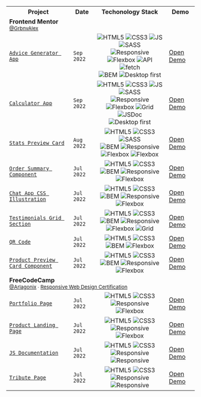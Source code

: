 <table align="center">
  
  <!-- HEADER -->
  <tr>
    <th>Project</th>
    <th>Date</th>
    <th>Techonology Stack</th>
    <th>Demo</th>
  </tr>
  
  <tr>
    <td colspan="100">
      <strong>Frontend Mentor</strong>
      <br>
      <sup><a href="https://www.frontendmentor.io/profile/GrbnvAlex">@GrbnvAlex</a></sup>
    </td>
  </tr>
  
  <!-- ADVICE GENERATOR APP -->
  <tr>
    <td>
     <a href="https://github.com/arlagonix/advice-generator-app-frontendmentor">
      <code>Advice Generator App</code>
     </a>
    </td>
    <td><code>Sep 2022</code></td>
    <td align="center">
     <img alt="HTML5" src="https://img.shields.io/badge/-HTML-red?style=flat&logo=html5&logoColor=white">
     <img alt="CSS3" src="https://img.shields.io/badge/-CSS-blue?style=flat&logo=css3&logoColor=white">
     <img alt="JS" src="https://img.shields.io/badge/-JS-F7DF1E?style=flat&logo=javascript&logoColor=white">
     <img alt="SASS" src="https://img.shields.io/badge/-Sass-cf649a?style=flat&logo=sass&logoColor=white">
     <br>
     <img alt="Responsive" src="https://img.shields.io/badge/-responsive-lightgrey?style=flat">
     <img alt="Flexbox" src="https://img.shields.io/badge/-flexbox-lightgrey?style=flat">
     <img alt="API" src="https://img.shields.io/badge/-API-lightgrey?style=flat">
     <img alt="fetch" src="https://img.shields.io/badge/-fetch-lightgray?style=flat">
     <br>
     <img alt="BEM" src="https://img.shields.io/badge/-BEM-lightgray?style=flat">
     <img alt="Desktop first" src="https://img.shields.io/badge/-desktop_first-lightgrey?style=flat">
    </td>
    <td>
      <a href="https://arlagonix.github.io/advice-generator-app-frontendmentor/public">
       Open Demo
      </a>
   </td>
  </tr>
  
  <!-- CALCULATOR APP -->
  <tr>
    <td>
     <a href="https://github.com/arlagonix/calculator-app-frontendmentor">
      <code>Calculator App</code>
     </a>
    </td>
    <td><code>Sep 2022</code></td>
    <td align="center">
     <img alt="HTML5" src="https://img.shields.io/badge/-HTML-red?style=flat&logo=html5&logoColor=white">
     <img alt="CSS3" src="https://img.shields.io/badge/-CSS-blue?style=flat&logo=css3&logoColor=white">
     <img alt="JS" src="https://img.shields.io/badge/-JS-F7DF1E?style=flat&logo=javascript&logoColor=white">
     <img alt="SASS" src="https://img.shields.io/badge/-Sass-cf649a?style=flat&logo=sass&logoColor=white">
     <br>
     <img alt="Responsive" src="https://img.shields.io/badge/-responsive-lightgrey?style=flat">
     <img alt="Flexbox" src="https://img.shields.io/badge/-flexbox-lightgrey?style=flat">
     <img alt="Grid" src="https://img.shields.io/badge/-grid-lightgrey?style=flat">
     <br>
     <img alt="JSDoc" src="https://img.shields.io/badge/-JSDoc-lightgray?style=flat">
     <img alt="Desktop first" src="https://img.shields.io/badge/-desktop_first-lightgrey?style=flat">
    </td>
    <td>
      <a href="https://arlagonix.github.io/calculator-app-frontendmentor/public">
       Open Demo
      </a>
   </td>
  </tr>
  
  <!-- STATS PREVIEW CARD -->
  <tr>
    <td>
     <a href="https://github.com/arlagonix/stats-preview-card-frontendmentor">
      <code>Stats Preview Card</code>
     </a>
    </td>
    <td><code>Aug 2022</code></td>
    <td align="center">
     <img alt="HTML5" src="https://img.shields.io/badge/-HTML-red?style=flat&logo=html5&logoColor=white">
     <img alt="CSS3" src="https://img.shields.io/badge/-CSS-blue?style=flat&logo=css3&logoColor=white">
     <img alt="SASS" src="https://img.shields.io/badge/-Sass-cf649a?style=flat&logo=sass&logoColor=white">
     <br>
     <img alt="BEM" src="https://img.shields.io/badge/-BEM-lightgray?style=flat">
     <img alt="Responsive" src="https://img.shields.io/badge/-responsive-lightgrey?style=flat">
     <img alt="Flexbox" src="https://img.shields.io/badge/-flexbox-lightgrey?style=flat">
     <img alt="Flexbox" src="https://img.shields.io/badge/-mobile_first-lightgrey?style=flat">
    </td>
    <td>
      <a href="https://arlagonix.github.io/stats-preview-card-frontendmentor/">
       Open Demo
      </a>
   </td>
  </tr>
  
  <!-- ORDER SUMMARY COMPONENT -->
  <tr>
    <td>
     <a href="https://github.com/arlagonix/order-summary-card-frontendmentor">
      <code>Order Summary Component</code>
     </a>
    </td>
    <td><code>Jul 2022</code></td>
    <td align="center">
     <img alt="HTML5" src="https://img.shields.io/badge/-HTML-red?style=flat&logo=html5&logoColor=white">
     <img alt="CSS3" src="https://img.shields.io/badge/-CSS-blue?style=flat&logo=css3&logoColor=white">
     <br>
     <img alt="BEM" src="https://img.shields.io/badge/-BEM-lightgray?style=flat">
     <img alt="Responsive" src="https://img.shields.io/badge/-responsive-lightgrey?style=flat">
     <img alt="Flexbox" src="https://img.shields.io/badge/-flexbox-lightgrey?style=flat">
    </td>
    <td>
      <a href="https://arlagonix.github.io/order-summary-card-frontendmentor">
       Open Demo
      </a>
   </td>
  </tr>
   
  <!-- CHAT APP CSS ILLUSTRATION -->
  <tr>
    <td>
     <a href="https://github.com/arlagonix/chat-app-css-illustration-frontendmentor">
      <code>Chat App CSS Illustration</code>
     </a>
    </td>
    <td><code>Jul 2022</code></td>
    <td align="center">
     <img alt="HTML5" src="https://img.shields.io/badge/-HTML-red?style=flat&logo=html5&logoColor=white">
     <img alt="CSS3" src="https://img.shields.io/badge/-CSS-blue?style=flat&logo=css3&logoColor=white">
     <br>
     <img alt="BEM" src="https://img.shields.io/badge/-BEM-lightgray?style=flat">
     <img alt="Responsive" src="https://img.shields.io/badge/-responsive-lightgrey?style=flat">
     <img alt="Flexbox" src="https://img.shields.io/badge/-flexbox-lightgrey?style=flat">
    </td>
    <td>
      <a href="https://arlagonix.github.io/chat-app-css-illustration-frontendmentor">
       Open Demo
      </a>
   </td>
  </tr>
   
   <!-- TESTIMONIALS GRID SECTION -->
  <tr>
    <td>
     <a href="https://github.com/arlagonix/testimonials-grid-section-frontendmentor">
      <code>Testimonials Grid Section</code>
     </a>
    </td>
    <td><code>Jul 2022</code></td>
    <td align="center">
     <img alt="HTML5" src="https://img.shields.io/badge/-HTML-red?style=flat&logo=html5&logoColor=white">
     <img alt="CSS3" src="https://img.shields.io/badge/-CSS-blue?style=flat&logo=css3&logoColor=white">
     <br>
     <img alt="BEM" src="https://img.shields.io/badge/-BEM-lightgray?style=flat">
     <img alt="Responsive" src="https://img.shields.io/badge/-responsive-lightgrey?style=flat">
     <img alt="Flexbox" src="https://img.shields.io/badge/-flexbox-lightgrey?style=flat">
     <img alt="Grid" src="https://img.shields.io/badge/-grid-lightgrey?style=flat">
    </td>
    <td>
      <a href="https://arlagonix.github.io/testimonials-grid-section-frontendmentor">
       Open Demo
      </a>
   </td>
  </tr>
   
  <!-- QR CODE -->
  <tr>
    <td>
     <a href="https://github.com/arlagonix/qr-code-frontendmentor">
      <code>QR Code</code>
     </a>
    </td>
    <td><code>Jul 2022</code></td>
    <td align="center">
     <img alt="HTML5" src="https://img.shields.io/badge/-HTML-red?style=flat&logo=html5&logoColor=white">
     <img alt="CSS3" src="https://img.shields.io/badge/-CSS-blue?style=flat&logo=css3&logoColor=white">
     <br>
     <img alt="BEM" src="https://img.shields.io/badge/-BEM-lightgray?style=flat">
     <img alt="Flexbox" src="https://img.shields.io/badge/-flexbox-lightgrey?style=flat">
    </td>
    <td>
      <a href="https://arlagonix.github.io/qr-code-frontendmentor">
       Open Demo
      </a>
   </td>
  </tr>
  
  <!-- PRODUCT PREVIEW CARD COMPONENT -->
  <tr>
    <td>
     <a href="https://github.com/arlagonix/product-preview-card-frontendmentor">
      <code>Product Preview Card Component</code>
     </a>
    </td>
    <td><code>Jul 2022</code></td>
    <td align="center">
     <img alt="HTML5" src="https://img.shields.io/badge/-HTML-red?style=flat&logo=html5&logoColor=white">
     <img alt="CSS3" src="https://img.shields.io/badge/-CSS-blue?style=flat&logo=css3&logoColor=white">
     <br>
     <img alt="BEM" src="https://img.shields.io/badge/-BEM-lightgray?style=flat">
     <img alt="Responsive" src="https://img.shields.io/badge/-responsive-lightgray?style=flat">
     <img alt="Flexbox" src="https://img.shields.io/badge/-flexbox-lightgrey?style=flat">
    </td>
    <td>
      <a href="https://arlagonix.github.io/product-preview-card-frontendmentor">
       Open Demo
      </a>
   </td>
  </tr>
   
  <tr>
    <td colspan="100">
      <strong>FreeCodeCamp</strong>
      <br>
      <sup>
        <a href="https://www.freecodecamp.org/Arlagonix">@Arlagonix</a> ∙ 
        <a href="https://www.freecodecamp.org/certification/Arlagonix/responsive-web-design">Responsive Web Design Certification</a>
      </sup>
    </td>
  </tr>
  
  <!-- PORTFOLIO PAGE -->
  <tr>
    <td>
     <a href="https://github.com/arlagonix/freecodecamp-portfolio-page">
      <code>Portfolio Page</code>
     </a>
    </td>
    <td><code>Jul 2022</code></td>
    <td align="center">
     <img alt="HTML5" src="https://img.shields.io/badge/-HTML-red?style=flat&logo=html5&logoColor=white">
     <img alt="CSS3" src="https://img.shields.io/badge/-CSS-blue?style=flat&logo=css3&logoColor=white">
     <br>
     <img alt="Responsive" src="https://img.shields.io/badge/-responsive-lightgray?style=flat">
     <img alt="Flexbox" src="https://img.shields.io/badge/-flexbox-lightgrey?style=flat">
    </td>
    <td>
      <a href="https://arlagonix.github.io/freecodecamp-portfolio-page">
       Open Demo
      </a>
   </td>
  </tr>
  
  <!-- PRODUCT LANDING PAGE -->
  <tr>
    <td>
     <a href="https://github.com/arlagonix/freecodecamp-product-landing-page">
      <code>Product Landing Page</code>
     </a>
    </td>
    <td><code>Jul 2022</code></td>
    <td align="center">
     <img alt="HTML5" src="https://img.shields.io/badge/-HTML-red?style=flat&logo=html5&logoColor=white">
     <img alt="CSS3" src="https://img.shields.io/badge/-CSS-blue?style=flat&logo=css3&logoColor=white">
     <br>
     <img alt="Responsive" src="https://img.shields.io/badge/-responsive-lightgray?style=flat">
     <img alt="Flexbox" src="https://img.shields.io/badge/-flexbox-lightgrey?style=flat">
    </td>
    <td>
      <a href="https://arlagonix.github.io/freecodecamp-product-landing-page">
       Open Demo
      </a>
   </td>
  </tr>
  
  <!-- JS DOCUMENTATION -->
  <tr>
    <td>
     <a href="https://github.com/arlagonix/freecodecamp-js-documentation">
      <code>JS Documentation</code>
     </a>
    </td>
    <td><code>Jul 2022</code></td>
    <td align="center">
     <img alt="HTML5" src="https://img.shields.io/badge/-HTML-red?style=flat&logo=html5&logoColor=white">
     <img alt="CSS3" src="https://img.shields.io/badge/-CSS-blue?style=flat&logo=css3&logoColor=white">
     <br>
     <img alt="Responsive" src="https://img.shields.io/badge/-responsive-lightgray?style=flat">
     <img alt="Responsive" src="https://img.shields.io/badge/-custom_scrollbar-lightgray?style=flat">
    </td>
    <td>
      <a href="https://arlagonix.github.io/freecodecamp-js-documentation">
       Open Demo
      </a>
   </td>
  </tr>
  
  <!-- TRIBUTE PAGE -->
  <tr>
    <td>
     <a href="https://github.com/arlagonix/freecodecamp-tribute-page">
      <code>Tribute Page</code>
     </a>
    </td>
    <td><code>Jul 2022</code></td>
    <td align="center">
     <img alt="HTML5" src="https://img.shields.io/badge/-HTML-red?style=flat&logo=html5&logoColor=white">
     <img alt="CSS3" src="https://img.shields.io/badge/-CSS-blue?style=flat&logo=css3&logoColor=white">
     <br>
     <img alt="Responsive" src="https://img.shields.io/badge/-responsive-lightgray?style=flat">
     <img alt="Responsive" src="https://img.shields.io/badge/-custom_scrollbar-lightgray?style=flat">
    </td>
    <td>
      <a href="https://arlagonix.github.io/freecodecamp-tribute-page/">
       Open Demo
      </a>
   </td>
  </tr>
   
</table>
